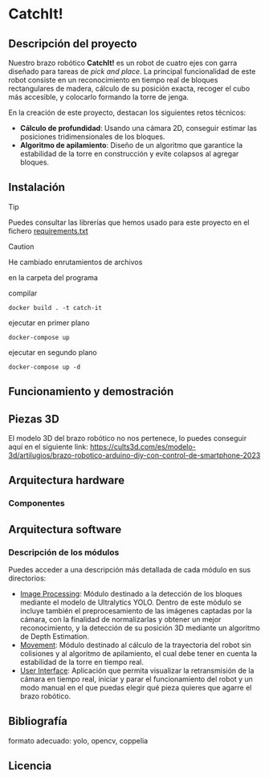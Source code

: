 # CatchIt!

## Descripción del proyecto

Nuestro brazo robótico **CatchIt!** es un robot de cuatro ejes con garra diseñado para tareas de *pick and place*. La principal funcionalidad de este robot consiste en un reconocimiento en tiempo real de bloques rectangulares de madera, cálculo de su posición exacta, recoger el cubo más accesible, y colocarlo formando la torre de jenga. 

En la creación de este proyecto, destacan los siguientes retos técnicos:
- **Cálculo de profundidad**: Usando una cámara 2D, conseguir estimar las posiciones tridimensionales de los bloques.
- **Algoritmo de apilamiento**: Diseño de un algoritmo que garantice la estabilidad de la torre en construcción y evite colapsos al agregar bloques.

## Instalación

> [!TIP]
> Puedes consultar las librerías que hemos usado para este proyecto en el fichero [requirements.txt](requirements.txt)

> [!CAUTION]
> He cambiado enrutamientos de archivos 

en la carpeta del programa

compilar

```docker build . -t catch-it```

ejecutar en primer plano

```docker-compose up```

ejecutar en segundo plano

```docker-compose up -d```

## Funcionamiento y demostración


## Piezas 3D

El modelo 3D del brazo robótico no nos pertenece, lo puedes conseguir aquí en el siguiente link: https://cults3d.com/es/modelo-3d/artilugios/brazo-robotico-arduino-diy-con-control-de-smartphone-2023

## Arquitectura hardware


### Componentes



## Arquitectura software


### Descripción de los módulos

Puedes acceder a una descripción más detallada de cada módulo en sus directorios:

- [Image Processing](ImageProcessingModule/README.md): Módulo destinado a la detección de los bloques mediante el modelo de Ultralytics YOLO. Dentro de este módulo se incluye también el preprocesamiento de las imágenes captadas por la cámara, con la finalidad de normalizarlas y obtener un mejor reconocimiento, y la detección de su posición 3D mediante un algoritmo de Depth Estimation.
- [Movement](MovementModule/README.md): Módulo destinado al cálculo de la trayectoria del robot sin colisiones y al algoritmo de apilamiento, el cual debe tener en cuenta la estabilidad de la torre en tiempo real.
- [User Interface](UserInterfaceModule/README.md): Aplicación que permita visualizar la retransmisión de la cámara en tiempo real, iniciar y parar el funcionamiento del robot y un modo manual en el que puedas elegir qué pieza quieres que agarre el brazo robótico. 

## Bibliografía 

formato adecuado: yolo, opencv, coppelia

## Licencia

